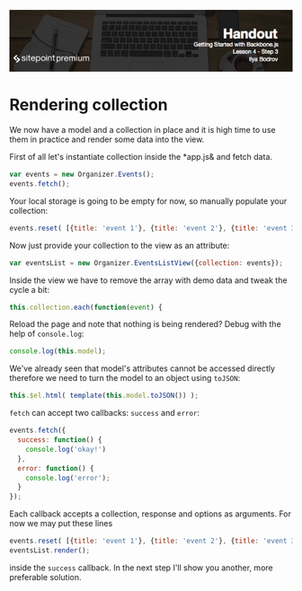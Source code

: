 ![](headings/4.3.png)

# Rendering collection

We now have a model and a collection in place and it is high time to use them in practice and render some data into the view.

First of all let's instantiate collection inside the *app.js& and fetch data.

```js
var events = new Organizer.Events();
events.fetch();
```

Your local storage is going to be empty for now, so manually populate your collection:

```js
events.reset( [{title: 'event 1'}, {title: 'event 2'}, {title: 'event 3'}] );
```

Now just provide your collection to the view as an attribute:

```js
var eventsList = new Organizer.EventsListView({collection: events});
```

Inside the view we have to remove the array with demo data and tweak the cycle a bit:

```js
this.collection.each(function(event) {
```

Reload the page and note that nothing is being rendered? Debug with the help of `console.log`:

```js
console.log(this.model);
```

We've already seen that model's attributes cannot be accessed directly therefore we need to turn the model to an object using `toJSON`:

```js
this.$el.html( template(this.model.toJSON()) );
```

`fetch` can accept two callbacks: `success` and `error`:

```js
events.fetch({
  success: function() {
    console.log('okay!')
  },
  error: function() {
    console.log('error');
  }
});
```

Each callback accepts a collection, response and options as arguments. For now we may put these lines

```js
events.reset( [{title: 'event 1'}, {title: 'event 2'}, {title: 'event 3'}] );
eventsList.render();
```

inside the `success` callback. In the next step I'll show you another, more preferable solution.
